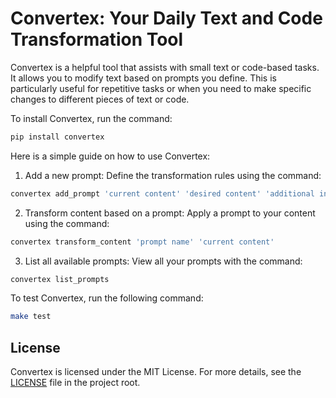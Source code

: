 # Convertex: Your Daily Text and Code Transformation Tool

Convertex is a helpful tool that assists with small text or code-based tasks. It allows you to modify text based on prompts you define. This is particularly useful for repetitive tasks or when you need to make specific changes to different pieces of text or code.

To install Convertex, run the command:

```bash
pip install convertex
```

Here is a simple guide on how to use Convertex:

1. Add a new prompt: Define the transformation rules using the command:

```bash
convertex add_prompt 'current content' 'desired content' 'additional info' 'prompt name'
```

2. Transform content based on a prompt: Apply a prompt to your content using the command:

```bash
convertex transform_content 'prompt name' 'current content'
```

3. List all available prompts: View all your prompts with the command:

```bash
convertex list_prompts
```

To test Convertex, run the following command:

```bash
make test
```

## License

Convertex is licensed under the MIT License. For more details, see the [LICENSE](LICENSE) file in the project root.
